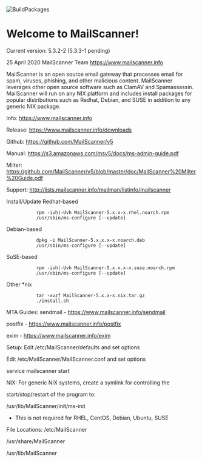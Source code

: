 ![BuildPackages](https://github.com/MailScanner/v5/workflows/BuildPackages/badge.svg?branch=master)

# Welcome to MailScanner!

Current version: 5.3.2-2 (5.3.3-1 pending)

25 April 2020
MailScanner Team <https://www.mailscanner.info>

MailScanner is an open source email gateway that processes email for
spam, viruses, phishing, and other malicious content. MailScanner 
leverages other open source software such as ClamAV and 
Spamassassin. MailScanner will run on any NIX platform and includes
install packages for popular distributions such as Redhat, Debian, and
SUSE in addition to any generic NIX package.

Info:       https://www.mailscanner.info

Release:    https://www.mailscanner.info/downloads

Github:     https://github.com/MailScanner/v5

Manual:     https://s3.amazonaws.com/msv5/docs/ms-admin-guide.pdf

Milter:     https://github.com/MailScanner/v5/blob/master/doc/MailScanner%20Milter%20Guide.pdf

Support:    http://lists.mailscanner.info/mailman/listinfo/mailscanner

Install/Update
Redhat-based
```
           rpm -ivh|-Uvh MailScanner-5.x.x-x.rhel.noarch.rpm
           /usr/sbin/ms-configure [--update]
```
Debian-based
```
           dpkg -i MailScanner-5.x.x.x-x.noarch.deb
           /usr/sbin/ms-configure [--update]
```
SuSE-based
```
           rpm -ivh|-Uvh MailScanner-5.x.x.x-x.suse.noarch.rpm
           /usr/sbin/ms-configure [--update]
```
Other *nix
```
           tar -xvzf MailScanner-5.x.x-x.nix.tar.gz
           ./install.sh
```

MTA Guides:
  sendmail - https://www.mailscanner.info/sendmail
  
  postfix  - https://www.mailscanner.info/postfix
  
  exim     - https://www.mailscanner.info/exim

Setup:
  Edit /etc/MailScanner/defaults and set options
  
  Edit /etc/MailScanner/MailScanner.conf and set options
  
  service mailscanner start

NIX:
  For generic NIX systems, create a symlink for controlling the
  
  start/stop/restart of the program to:

  /usr/lib/MailScanner/init/ms-init
  
  * This is not required for RHEL, CentOS, Debian, Ubuntu, SUSE

File Locations:
  /etc/MailScanner
  
  /usr/share/MailScanner
  
  /usr/lib/MailScanner
